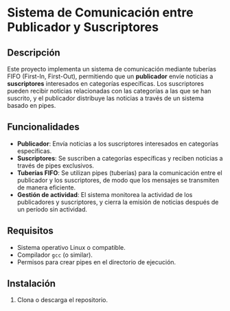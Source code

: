 # Sistema de Comunicación entre Publicador y Suscriptores

## Descripción

Este proyecto implementa un sistema de comunicación mediante tuberías FIFO (First-In, First-Out), permitiendo que un **publicador** envíe noticias a **suscriptores** interesados en categorías específicas. Los suscriptores pueden recibir noticias relacionadas con las categorías a las que se han suscrito, y el publicador distribuye las noticias a través de un sistema basado en pipes.

## Funcionalidades

- **Publicador**: Envía noticias a los suscriptores interesados en categorías específicas.
- **Suscriptores**: Se suscriben a categorías específicas y reciben noticias a través de pipes exclusivos.
- **Tuberías FIFO**: Se utilizan pipes (tuberías) para la comunicación entre el publicador y los suscriptores, de modo que los mensajes se transmiten de manera eficiente.
- **Gestión de actividad**: El sistema monitorea la actividad de los publicadores y suscriptores, y cierra la emisión de noticias después de un período sin actividad.

## Requisitos

- Sistema operativo Linux o compatible.
- Compilador `gcc` (o similar).
- Permisos para crear pipes en el directorio de ejecución.

## Instalación

1. Clona o descarga el repositorio.
